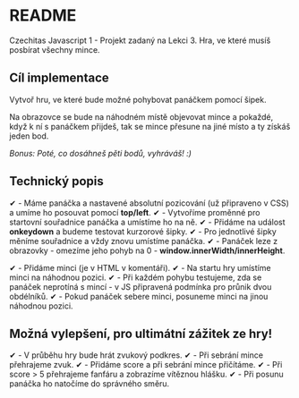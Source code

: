 # README #

Czechitas Javascript 1 - Projekt zadaný na Lekci 3. Hra, ve které musíš posbírat všechny mince.

Cíl implementace
---

Vytvoř hru, ve které bude možné pohybovat panáčkem pomocí šipek.

Na obrazovce se bude na náhodném místě objevovat mince a pokaždé, když k ní s panáčkem přijdeš, tak se mince přesune na jiné místo a ty získáš jeden bod.

*Bonus: Poté, co dosáhneš pěti bodů, vyhráváš! :)*

Technický popis
---

✔ - Máme panáčka a nastavené absolutní pozicování (už připraveno v CSS) a umíme ho posouvat pomocí **top/left**. 
✔ - Vytvoříme proměnné pro startovní souřadnice panáčka a umístíme ho na ně. 
✔ - Přidáme na <body> událost **onkeydown** a budeme testovat kurzorové šipky.
✔ - Pro jednotlivé šipky měníme souřadnice a vždy znovu umístíme panáčka.
✔ - Panáček leze z obrazovky - omezíme jeho pohyb na 0 - **window.innerWidth/innerHeight**.

✔ - Přidáme minci (je v HTML v komentáři).
✔ - Na startu hry umístíme minci na náhodnou pozici.
✔ - Při každém pohybu testujeme, zda se panáček neprotíná s mincí - v JS připravená podmínka pro průnik dvou obdélníků.
✔ - Pokud panáček sebere minci, posuneme minci na jinou náhodnou pozici.

Možná vylepšení, pro ultimátní zážitek ze hry!
---

✔ - V průběhu hry bude hrát zvukový podkres.
✔ - Při sebrání mince přehrajeme zvuk.
✔ - Přidáme score a při sebrání mince přičítáme.
✔ - Při score > 5 přehrajeme fanfáru a zobrazíme vítěznou hlášku.
✔ - Při posunu panáčka ho natočíme do správného směru.